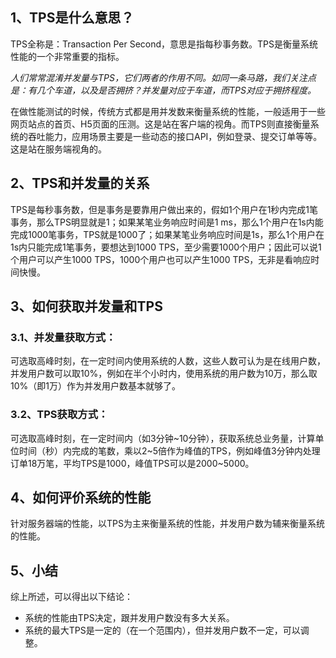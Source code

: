 ## 1、TPS是什么意思？

TPS全称是：Transaction Per Second，意思是指每秒事务数。TPS是衡量系统性能的一个非常重要的指标。

*人们常常混淆并发量与TPS，它们两者的作用不同。如同一条马路，我们关注点是：有几个车道，以及是否拥挤？并发量对应于车道，而TPS对应于拥挤程度。*

在做性能测试的时候，传统方式都是用并发数来衡量系统的性能，一般适用于一些网页站点的首页、H5页面的压测。这是站在客户端的视角。而TPS则直接衡量系统的吞吐能力，应用场景主要是一些动态的接口API，例如登录、提交订单等等。这是站在服务端视角的。

## 2、TPS和并发量的关系

TPS是每秒事务数，但是事务是要靠用户做出来的，假如1个用户在1秒内完成1笔事务，那么TPS明显就是1；如果某笔业务响应时间是1 ms，那么1个用户在1s内能完成1000笔事务，TPS就是1000了；如果某笔业务响应时间是1s，那么1个用户在1s内只能完成1笔事务，要想达到1000 TPS，至少需要1000个用户；因此可以说1个用户可以产生1000 TPS，1000个用户也可以产生1000 TPS，无非是看响应时间快慢。

## 3、如何获取并发量和TPS

### 3.1、并发量获取方式：

可选取高峰时刻，在一定时间内使用系统的人数，这些人数可认为是在线用户数，并发用户数可以取10%，例如在半个小时内，使用系统的用户数为10万，那么取10%（即1万）作为并发用户数基本就够了。

### 3.2、TPS获取方式：

可选取高峰时刻，在一定时间内（如3分钟~10分钟），获取系统总业务量，计算单位时间（秒）内完成的笔数，乘以2~5倍作为峰值的TPS，例如峰值3分钟内处理订单18万笔，平均TPS是1000，峰值TPS可以是2000~5000。

## 4、如何评价系统的性能

针对服务器端的性能，以TPS为主来衡量系统的性能，并发用户数为辅来衡量系统的性能。

## 5、小结

综上所述，可以得出以下结论：

- 系统的性能由TPS决定，跟并发用户数没有多大关系。
- 系统的最大TPS是一定的（在一个范围内），但并发用户数不一定，可以调整。